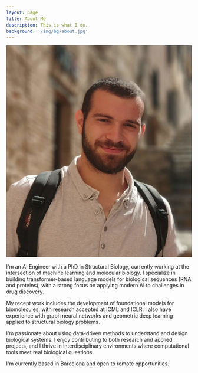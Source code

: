 ```yaml
---
layout: page
title: About Me
description: This is what I do.
background: '/img/bg-about.jpg'
---
```


<img id="about_pic" src="/img/about/cropped_profile_pic.jpg" alt="profile picture"/>

I'm an AI Engineer with a PhD in Structural Biology, currently working at the intersection of machine learning and molecular biology. I specialize in building transformer-based language models for biological sequences (RNA and proteins), with a strong focus on applying modern AI to challenges in drug discovery.

My recent work includes the development of foundational models for biomolecules, with research accepted at ICML and ICLR. I also have experience with graph neural networks and geometric deep learning applied to structural biology problems.

I'm passionate about using data-driven methods to understand and design biological systems. I enjoy contributing to both research and applied projects, and I thrive in interdisciplinary environments where computational tools meet real biological questions.

I'm currently based in Barcelona and open to remote opportunities.